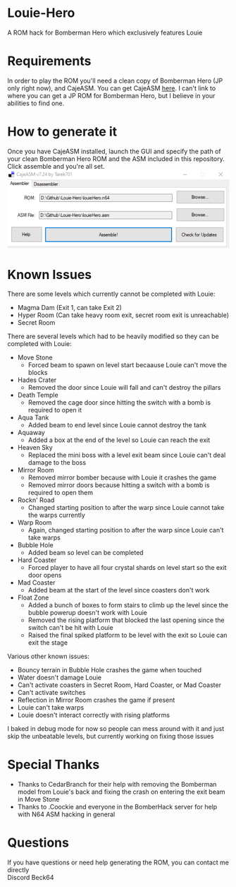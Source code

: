 # Louie-Hero
A ROM hack for Bomberman Hero which exclusively features Louie

# Requirements
In order to play the ROM you'll need a clean copy of Bomberman Hero (JP only right now), and CajeASM. You can get CajeASM [here](https://www.romhacking.net/utilities/1085/). I can't link to where you can get a JP ROM for Bomberman Hero, but I believe in your abilities to find one.

# How to generate it
Once you have CajeASM installed, launch the GUI and specify the path of your clean Bomberman Hero ROM and the ASM included in this repository. Click assemble and you're all set.
![](./Screenshots/CajeASM.png)

# Known Issues
There are some levels which currently cannot be completed with Louie:
- Magma Dam (Exit 1, can take Exit 2)
- Hyper Room (Can take heavy room exit, secret room exit is unreachable)
- Secret Room

There are several levels which had to be heavily modified so they can be completed with Louie:
- Move Stone
  - Forced beam to spawn on level start becaause Louie can't move the blocks
- Hades Crater
  - Removed the door since Louie will fall and can't destroy the pillars
- Death Temple
  - Removed the cage door since hitting the switch with a bomb is required to open it
- Aqua Tank
  - Added beam to end level since Louie cannot destroy the tank
- Aquaway
  - Added a box at the end of the level so Louie can reach the exit
- Heaven Sky
  - Replaced the mini boss with a level exit beam since Louie can't deal damage to the boss
- Mirror Room
  - Removed mirror bomber because with Louie it crashes the game
  - Removed mirror doors because hitting a switch with a bomb is required to open them
- Rockn' Road
  - Changed starting position to after the warp since Louie cannot take the warps currently
- Warp Room
  - Again, changed starting position to after the warp since Louie can't take warps
- Bubble Hole
  - Added beam so level can be completed
- Hard Coaster
  - Forced player to have all four crystal shards on level start so the exit door opens
- Mad Coaster
  - Added beam at the start of the level since coasters don't work
- Float Zone
  - Added a bunch of boxes to form stairs to climb up the level since the bubble powerup doesn't work with Louie
  - Removed the rising platform that blocked the last opening since the switch can't be hit with Louie
  - Raised the final spiked platform to be level with the exit so Louie can exit the stage
 
Various other known issues:
- Bouncy terrain in Bubble Hole crashes the game when touched
- Water doesn't damage Louie
- Can't activate coasters in Secret Room, Hard Coaster, or Mad Coaster
- Can't activate switches
- Reflection in Mirror Room crashes the game if present
- Louie can't take warps
- Louie doesn't interact correctly with rising platforms

I baked in debug mode for now so people can mess around with it and just skip the unbeatable levels, but currently working on fixing those issues

# Special Thanks
- Thanks to CedarBranch for their help with removing the Bomberman model from Louie's back and fixing the crash on entering the exit beam in Move Stone
- Thanks to .Coockie and everyone in the BomberHack server for help with N64 ASM hacking in general

# Questions
If you have questions or need help generating the ROM, you can contact me directly  
Discord Beck64
